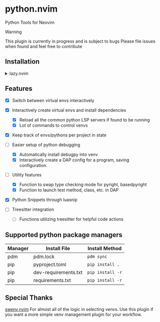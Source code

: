 # python.nvim

Python Tools for Neovim

> [!WARNING]
> This plugin is currently in progress and is subject to bugs
> Please file issues when found and feel free to contribute

## Installation

<details>
<summary>lazy.nvim</summary>

```lua
return {
  ---@module 'python'
  {
    "joshzcold/python.nvim",
    ---@type python.Config
    opts = { ---@diagnostic disable-line: missing-fields`
    },
    dependencies = {
      { "mfussenegger/nvim-dap" },
      { "mfussenegger/nvim-dap-python" },
      { "MunifTanjim/nui.nvim" },
      { "neovim/nvim-lspconfig" },
    },
    init = function()
      vim.api.nvim_set_keymap(
        "n",
        "<leader>pv",
        '<cmd>lua require("python.venv").pick_venv()<cr>',
        { desc = "Python pick venv" }
      )
    end,
  }
}
```

**Include Snippets** by enabling `python_lua_snippets` and adding LuaSnip as a dependency

```lua
return {
  ---@module 'python'
  {
    "joshzcold/python.nvim",
    ---@type python.Config
    opts = { ---@diagnostic disable-line: missing-fields`
        python_lua_snippets = true
    },
    dependencies = {
      { "mfussenegger/nvim-dap" },
      { "mfussenegger/nvim-dap-python" },
      { "neovim/nvim-lspconfig" },
      { "MunifTanjim/nui.nvim" },
      { "L3MON4D3/LuaSnip" }
    },
  }
}
```

</details>

## Features

- [x] Switch between virtual envs interactively
- [x] Interactively create virtual envs and install dependencies

  - [x] Reload all the common python LSP servers if found to be running
  - [x] Lot of commands to control venvs

- [x] Keep track of envs/pythons per project in state

- [ ] Easier setup of python debugging

  - [x] Automatically install debugpy into venv
  - [X] Interactively create a DAP config for a program, saving configuration.

- [ ] Utility features

  - [x] Function to swap type checking mode for pyright, basedpyright
  - [x] Function to launch test method, class, etc. in DAP

- [X] Python Snippets through luasnip

- [ ] Treesitter integration
  - [ ] Functions utilizing treesitter for helpful code actions

## Supported python package managers

| Manager | Install File         | Install Method   |
| ------- | -------------------- | ---------------- |
| pdm     | pdm.lock             | `pdm sync`       |
| pip     | pyproject.toml       | `pip install .`  |
| pip     | dev-requirements.txt | `pip install -r` |
| pip     | requirements.txt     | `pip install -r` |

## Special Thanks

[swenv,nvim](https://github.com/AckslD/swenv.nvim) For almost all of the logic in selecting venvs.
Use this plugin if you want a more simple venv management plugin for your workflow.
